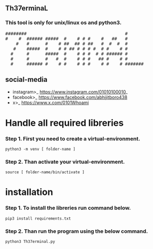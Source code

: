 ## Th37erminaL
### This tool is only for unix/linux os and python3.
<pre>
########                                     #       
#    #  ###### #####  #    # # #    #   ##   #       
    #   #      #    # ##  ## # ##   #  #  #  #       
   #    #####  #    # # ## # # # #  # #    # #       
  #     #      #####  #    # # #  # # ###### #       
  #     #      #   #  #    # # #   ## #    # #       
  #     ###### #    # #    # # #    # #    # #######
</pre>

## social-media
  - instagram>_ https://www.instagram.com/01010100010_
  - facebook>_ https://www.facebook.com/abhijitboro438
  - x>_ https://www.x.com/0101Whoami

# Handle all required libreries
### Step 1. First you need to create a virtual-environment.
   ```
   python3 -m venv [ folder-name ]
   ```
### Step 2. Than activate your virtual-environment.
   ```
   source [ folder-name/bin/activate ]
   ```
# installation
### Step 1. To install the libreries run command below.
  ```
  pip3 install requirements.txt
  ```

### Step 2. Than run the program using the below command.
  ```
  python3 Th37erminal.py
  ```
